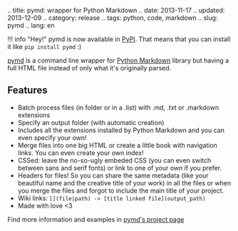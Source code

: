 .. title: pymd: wrapper for Python Markdown
.. date: 2013-11-17
.. updated: 2013-12-09
.. category: release
.. tags: python, code, markdown
.. slug: pymd
.. lang: en

!!! info "Hey!"
	pymd is now available in [PyPI](https://pypi.python.org/pypi/pymd). That means that you can install it like ```pip install pymd``` :)

[pymd](https://quinzi.com.ar/projects/pymd) is a command line wrapper for [Python Markdown](http://pythonhosted.org/Markdown/) library but having a full HTML file instead of only what it's originally parsed.

Features
-----------

* Batch process files (in folder or in a .list) with .md, .txt or .markdown extensions
* Specify an output folder (with automatic creation)
* Includes all the extensions installed by Python Markdown and you can even specify your own!
* Merge files into one big HTML or create a little book with navigation links. You can even create your own index!
* CSSed: leave the no-so-ugly embeded CSS (you can even switch between sans and serif fonts) or link to one of your own if you prefer.
* Headers for files! So you can share the same metadata (like your beautiful name and the creative title of your work) in all the files or when you merge the files and forgot to include the main title of your project.
* Wiki links: ```[](file|path) -> [title linked file](output_path)```
* Made with love <3

Find more information and examples in [pymd's project page](https://quinzi.com.ar/projects/pymd) 
